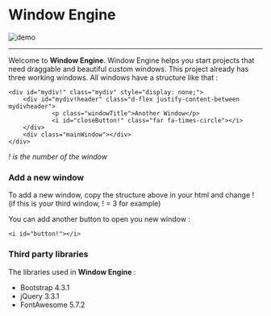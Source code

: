 # Window Engine

![demo](https://github.com/GStaehler/Window_Engine/blob/master/demo.JPG)

---

Welcome to **Window Engine**. Window Engine helps you start projects that need 
draggable and beautiful custom windows. This project already has three working windows.
All windows have a structure like that :

~~~~
<div id="mydiv!" class="mydiv" style="display: none;">
	<div id="mydiv!header" class="d-flex justify-content-between mydivheader">
			<p class="windowTitle">Another Window</p>
			<i id="closeButton!" class="far fa-times-circle"></i>
	</div>
	<div class="mainWindow"></div>
</div>
~~~~
*! is the number of the window*

### Add a new window

To add a new window, copy the structure above in your html and change ! (if this is your third window, ! = 3 for example)

You can add another button to open you new window :

~~~~
<i id="button!"></i>
~~~~

### Third party libraries

The libraries used in **Window Engine** :
- Bootstrap 4.3.1
- jQuery 3.3.1
- FontAwesome 5.7.2